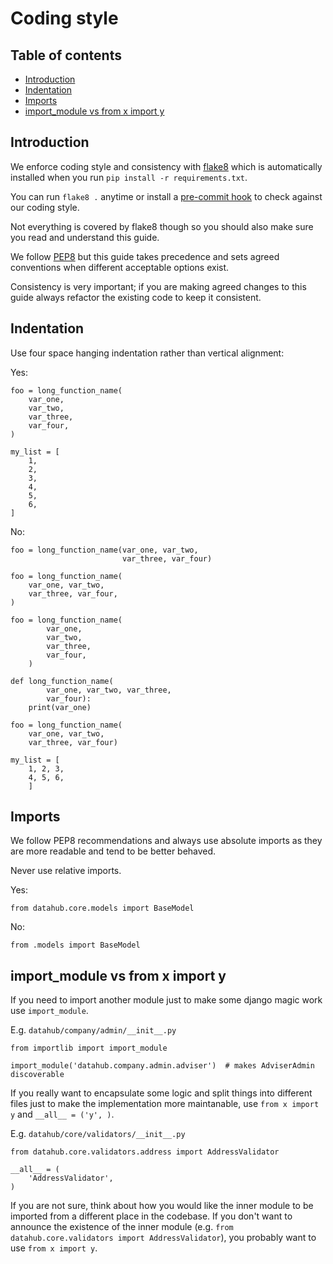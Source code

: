 # Coding style

## Table of contents

* [Introduction](#introduction)
* [Indentation](#indentation)
* [Imports](#imports)
* [import_module vs from x import y](#import_module)

## <a name="introduction"></a>Introduction

We enforce coding style and consistency with [flake8](http://flake8.pycqa.org/en/latest/) which is automatically installed when you run ``pip install -r requirements.txt``.

You can run ``flake8 .`` anytime or install a [pre-commit hook](http://flake8.pycqa.org/en/latest/user/using-hooks.html#using-version-control-hooks) to check against our coding style.

Not everything is covered by flake8 though so you should also make sure you read and understand this guide.

We follow [PEP8](https://www.python.org/dev/peps/pep-0008/) but this guide takes precedence and sets agreed conventions when different acceptable options exist.

Consistency is very important; if you are making agreed changes to this guide always refactor the existing code to keep it consistent.

## <a name="indentation"></a>Indentation

Use four space hanging indentation rather than vertical alignment:

Yes:
```
foo = long_function_name(
    var_one,
    var_two,
    var_three,
    var_four,
)

my_list = [
    1,
    2,
    3,
    4,
    5,
    6,
]
```

No:
```
foo = long_function_name(var_one, var_two,
                         var_three, var_four)

foo = long_function_name(
    var_one, var_two,
    var_three, var_four,
)

foo = long_function_name(
        var_one,
        var_two,
        var_three,
        var_four,
    )

def long_function_name(
        var_one, var_two, var_three,
        var_four):
    print(var_one)

foo = long_function_name(
    var_one, var_two,
    var_three, var_four)

my_list = [
    1, 2, 3,
    4, 5, 6,
    ]
```

## <a name="imports"></a>Imports

We follow PEP8 recommendations and always use absolute imports as they are more readable and tend to be better behaved.

Never use relative imports.

Yes:
```
from datahub.core.models import BaseModel
```

No:
```
from .models import BaseModel
```

## <a name="import_module"></a>import_module vs from x import y

If you need to import another module just to make some django magic work use ``import_module``.

E.g. ``datahub/company/admin/__init__.py``
```
from importlib import import_module

import_module('datahub.company.admin.adviser')  # makes AdviserAdmin discoverable
```

If you really want to encapsulate some logic and split things into different files just to make the implementation more maintanable, use ``from x import y`` and ``__all__ = ('y', )``.

E.g. ``datahub/core/validators/__init__.py``
```
from datahub.core.validators.address import AddressValidator

__all__ = (
    'AddressValidator',
)
```

If you are not sure, think about how you would like the inner module to be imported from a different place in the codebase.
If you don't want to announce the existence of the inner module (e.g. ``from datahub.core.validators import AddressValidator``), you probably want to use ``from x import y``.
